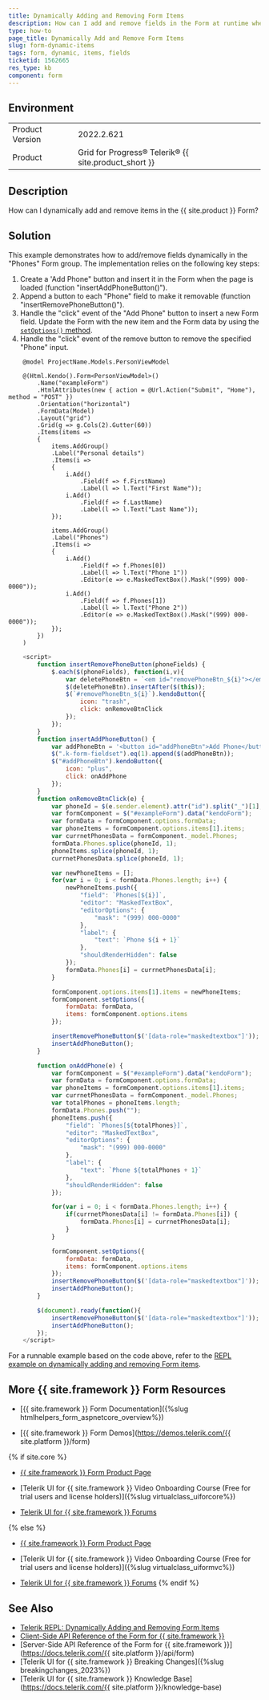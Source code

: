 ```yaml
---
title: Dynamically Adding and Removing Form Items
description: How can I add and remove fields in the Form at runtime when working with {{ site.product }}?
type: how-to
page_title: Dynamically Add and Remove Form Items
slug: form-dynamic-items
tags: form, dynamic, items, fields
ticketid: 1562665
res_type: kb
component: form
---
```


## Environment

<table>
	<tbody>
		<tr>
			<td>Product Version</td>
			<td>2022.2.621</td>
		</tr>
		<tr>
			<td>Product</td>
			<td>Grid for Progress® Telerik® {{ site.product_short }}</td>
		</tr>
	</tbody>
</table>

## Description

How can I dynamically add and remove items in the {{ site.product }} Form?

## Solution

This example demonstrates how to add/remove fields dynamically in the "Phones" Form group. The implementation relies on the following key steps:

1. Create a 'Add Phone" button and insert it in the Form when the page is loaded (function "insertAddPhoneButton()").
1. Append a button to each "Phone" field to make it removable (function "insertRemovePhoneButton()"). 
1. Handle the "click" event of the "Add Phone" button to insert a new Form field. Update the Form with the new item and the Form data by using the [`setOptions()` method](https://docs.telerik.com/kendo-ui/api/javascript/ui/form/methods/setoptions).
1. Handle the "click" event of the remove button to remove the specified "Phone" input.


```Index.cshtml
    @model ProjectName.Models.PersonViewModel

    @(Html.Kendo().Form<PersonViewModel>()
        .Name("exampleForm")
        .HtmlAttributes(new { action = @Url.Action("Submit", "Home"), method = "POST" })
        .Orientation("horizontal")
        .FormData(Model)
        .Layout("grid")
        .Grid(g => g.Cols(2).Gutter(60))
        .Items(items =>
        {
            items.AddGroup()
            .Label("Personal details")
            .Items(i =>
            {
                i.Add()
                    .Field(f => f.FirstName)
                    .Label(l => l.Text("First Name"));
                i.Add()
                    .Field(f => f.LastName)
                    .Label(l => l.Text("Last Name"));
            });

            items.AddGroup()
            .Label("Phones")
            .Items(i =>
            {
                i.Add()
                    .Field(f => f.Phones[0])
                    .Label(l => l.Text("Phone 1"))
                    .Editor(e => e.MaskedTextBox().Mask("(999) 000-0000"));
                i.Add()
                    .Field(f => f.Phones[1])
                    .Label(l => l.Text("Phone 2"))
                    .Editor(e => e.MaskedTextBox().Mask("(999) 000-0000"));
            });
        })
    )
```
```JavaScript
    <script>
        function insertRemovePhoneButton(phoneFields) {
            $.each($(phoneFields), function(i,v){
                var deletePhoneBtn = `<em id="removePhoneBtn_${i}"></em>`;
                $(deletePhoneBtn).insertAfter($(this));
                $(`#removePhoneBtn_${i}`).kendoButton({
                    icon: "trash",
                    click: onRemoveBtnClick
                });
            });
        }
        function insertAddPhoneButton() {
            var addPhoneBtn = '<button id="addPhoneBtn">Add Phone</button>';
            $(".k-form-fieldset").eq(1).append($(addPhoneBtn));
            $("#addPhoneBtn").kendoButton({
                icon: "plus",
                click: onAddPhone
            });
        }
        function onRemoveBtnClick(e) {
            var phoneId = $(e.sender.element).attr("id").split("_")[1];
            var formComponent = $("#exampleForm").data("kendoForm");
            var formData = formComponent.options.formData;
            var phoneItems = formComponent.options.items[1].items;
            var currnetPhonesData = formComponent._model.Phones;
            formData.Phones.splice(phoneId, 1);
            phoneItems.splice(phoneId, 1);
            currnetPhonesData.splice(phoneId, 1);   

            var newPhoneItems = [];
            for(var i = 0; i < formData.Phones.length; i++) {
                newPhoneItems.push({
                    "field": `Phones[${i}]`,
                    "editor": "MaskedTextBox",
                    "editorOptions": {
                        "mask": "(999) 000-0000"
                    },
                    "label": {
                        "text": `Phone ${i + 1}`
                    },
                    "shouldRenderHidden": false
                });
                formData.Phones[i] = currnetPhonesData[i];
            }

            formComponent.options.items[1].items = newPhoneItems;
            formComponent.setOptions({
                formData: formData,
                items: formComponent.options.items
            });

            insertRemovePhoneButton($('[data-role="maskedtextbox"]'));
            insertAddPhoneButton();
        }

        function onAddPhone(e) {
            var formComponent = $("#exampleForm").data("kendoForm");
            var formData = formComponent.options.formData;
            var phoneItems = formComponent.options.items[1].items;
            var currnetPhonesData = formComponent._model.Phones;
            var totalPhones = phoneItems.length;
            formData.Phones.push("");
            phoneItems.push({
                "field": `Phones[${totalPhones}]`,
                "editor": "MaskedTextBox",
                "editorOptions": {
                    "mask": "(999) 000-0000"
                },
                "label": {
                    "text": `Phone ${totalPhones + 1}`
                },
                "shouldRenderHidden": false
            });

            for(var i = 0; i < formData.Phones.length; i++) {
                if(currnetPhonesData[i] != formData.Phones[i]) {
                    formData.Phones[i] = currnetPhonesData[i];
                }
            }

            formComponent.setOptions({
                formData: formData,
                items: formComponent.options.items
            });
            insertRemovePhoneButton($('[data-role="maskedtextbox"]'));
            insertAddPhoneButton();
        }

        $(document).ready(function(){
            insertRemovePhoneButton($('[data-role="maskedtextbox"]'));
            insertAddPhoneButton();
        });
    </script>

```

For a runnable example based on the code above, refer to the [REPL example on dynamically adding and removing Form items](https://netcorerepl.telerik.com/cGaqQMPU08cIofKs54).

## More {{ site.framework }} Form Resources

* [{{ site.framework }} Form Documentation]({%slug htmlhelpers_form_aspnetcore_overview%})

* [{{ site.framework }} Form Demos](https://demos.telerik.com/{{ site.platform }}/form)

{% if site.core %}
* [{{ site.framework }} Form Product Page](https://www.telerik.com/aspnet-core-ui/form)

* [Telerik UI for {{ site.framework }} Video Onboarding Course (Free for trial users and license holders)]({%slug virtualclass_uiforcore%})

* [Telerik UI for {{ site.framework }} Forums](https://www.telerik.com/forums/aspnet-core-ui)

{% else %}
* [{{ site.framework }} Form Product Page](https://www.telerik.com/aspnet-mvc/form)

* [Telerik UI for {{ site.framework }} Video Onboarding Course (Free for trial users and license holders)]({%slug virtualclass_uiformvc%})

* [Telerik UI for {{ site.framework }} Forums](https://www.telerik.com/forums/aspnet-mvc)
{% endif %}

## See Also

* [Telerik REPL: Dynamically Adding and Removing Form Items](https://netcorerepl.telerik.com/cGaqQMPU08cIofKs54)
* [Client-Side API Reference of the Form for {{ site.framework }}](https://docs.telerik.com/kendo-ui/api/javascript/ui/form)
* [Server-Side API Reference of the Form for {{ site.framework }}](https://docs.telerik.com/{{ site.platform }}/api/form)
* [Telerik UI for {{ site.framework }} Breaking Changes]({%slug breakingchanges_2023%})
* [Telerik UI for {{ site.framework }} Knowledge Base](https://docs.telerik.com/{{ site.platform }}/knowledge-base)
